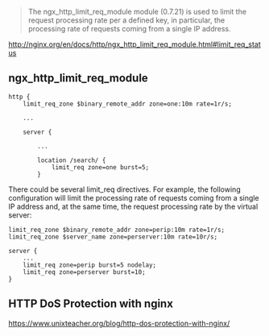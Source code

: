 > The ngx_http_limit_req_module module (0.7.21) is used to limit the request processing rate per a defined key, in particular, the processing rate of requests coming from a single IP address.

http://nginx.org/en/docs/http/ngx_http_limit_req_module.html#limit_req_status
## ngx_http_limit_req_module

```
http {
    limit_req_zone $binary_remote_addr zone=one:10m rate=1r/s;

    ...

    server {

        ...

        location /search/ {
            limit_req zone=one burst=5;
        }
```
There could be several limit_req directives. For example, the following configuration will limit the processing rate of requests coming from a single IP address and, at the same time, the request processing rate by the virtual server:

```
limit_req_zone $binary_remote_addr zone=perip:10m rate=1r/s;
limit_req_zone $server_name zone=perserver:10m rate=10r/s;

server {
    ...
    limit_req zone=perip burst=5 nodelay;
    limit_req zone=perserver burst=10;
}
```

## HTTP DoS Protection with nginx
https://www.unixteacher.org/blog/http-dos-protection-with-nginx/
